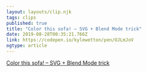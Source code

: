 ```yaml
---
layout: layouts/clip.njk 
tags: clips 
published: true 
title: "Color this sofa! – SVG + Blend Mode trick" 
date: 2019-08-28T00:35:21.766Z 
link: https://codepen.io/kylewetton/pen/OJLmJoV 
ogtype: article 
---
```

[Color this sofa! – SVG + Blend Mode trick](https://codepen.io/kylewetton/pen/OJLmJoV) 
